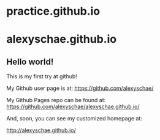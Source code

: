 # practice.github.io

alexyschae.github.io
====================

## Hello world!

This is my first try at github!

My Github user page is at: 
https://github.com/alexyschae/

My Github Pages repo can be found at:  
https://github.com/alexyschae/alexyschae.github.io/

And, soon, you can see my customized homepage at:

http://alexyschae.github.io/
